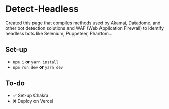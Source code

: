 # Detect-Headless

Created this page that compiles methods used by Akamai, Datadome, and other bot detection solutions and WAF (Web Application Firewall) to identify headless bots like Selenium, Puppeteer, Phantom...

## Set-up
- `npm i` **or** `yarn install`
- `npm run dev` **or** `yarn dev`

## To-do
- ✅ Set-up Chakra
- ❌ Deploy on Vercel